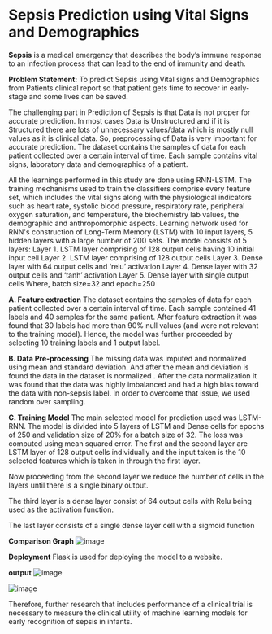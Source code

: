  # Sepsis Prediction using Vital Signs and Demographics
**Sepsis** is a medical emergency that describes the body’s immune response to an infection process that can lead to the end of immunity and death.

**Problem Statement:**
To predict Sepsis using Vital signs and Demographics from Patients clinical report so that patient gets time to recover in early-stage and some lives can be saved.

The challenging part in Prediction of Sepsis is that Data is not proper for accurate prediction. In most cases Data is Unstructured and if it is Structured there are lots of unnecessary values/data which is mostly null values as it is clinical data. So, preprocessing of Data is very important for accurate prediction. The dataset contains the samples of data for each patient collected over a certain interval of time. Each sample contains vital signs, laboratory data and demographics of a patient. 

All the learnings performed in this study are done using RNN-LSTM. The training mechanisms used to train the classifiers comprise every feature set, which includes the vital signs along with the physiological indicators such as heart rate, systolic blood pressure, respiratory rate, peripheral oxygen saturation, and temperature, the biochemistry lab values, the demographic and anthropomorphic aspects. Learning network used for RNN's construction of Long-Term Memory (LSTM) with 10 input layers, 5 hidden layers with a large number of 200 sets. 
The model consists of 5 layers:
Layer 1. LSTM layer comprising of 128 output cells having 10 initial input cell
Layer 2. LSTM layer comprising of 128 output cells
Layer 3. Dense layer with 64 output cells and ‘relu’ activation
Layer 4. Dense layer with 32 output cells and ‘tanh’ activation
Layer 5. Dense layer with single output cells 
Where, batch size=32 and epoch=250

**A.	Feature extraction**
The dataset contains the samples of data for each patient collected over a certain interval of time. Each sample contained 41 labels and 40 samples for the same patient. After feature extraction it was found that 30 labels had more than 90% null values (and were not relevant to the training model). Hence, the model was further proceeded by selecting 10 training labels and 1 output label.

**B.	Data Pre-processing**
The missing data was imputed and normalized using mean and standard deviation. And after the mean and deviation is found the data in the dataset is normalized . After the data normalization it was found that the data was highly imbalanced and had a high bias toward the data with non-sepsis label. In order to overcome that issue, we used random over sampling.

**C.	Training Model**
The main selected model for prediction used was LSTM-RNN. The model is divided into 5 layers of LSTM and Dense cells for epochs of 250 and validation size of 20% for a batch size of 32. The loss was computed using mean squared error.
The first and the second layer are LSTM layer of 128 output cells individually and the input taken is the 10 selected features which is taken in through the first layer. 

Now proceeding from the second layer we reduce the number of cells in the layers until there is a single binary output.

The third layer is a dense layer consist of 64 output cells with Relu being used as the activation function.

The last layer consists of a single dense layer cell with a sigmoid function 

**Comparison Graph**
![image](https://user-images.githubusercontent.com/64605506/120540375-3f8d3a00-c406-11eb-8e6a-c332ad5f3ccc.png)

**Deployment**
Flask is used for deploying the model to a website.

**output**
![image](https://user-images.githubusercontent.com/64605506/120540802-b7f3fb00-c406-11eb-8d40-0c30924ff78c.png)

![image](https://user-images.githubusercontent.com/64605506/120540823-bde9dc00-c406-11eb-9da5-f324748cfe14.png)

Therefore, further research that includes performance of a clinical trial is necessary to measure the clinical utility of machine learning models for early recognition of sepsis in infants.
